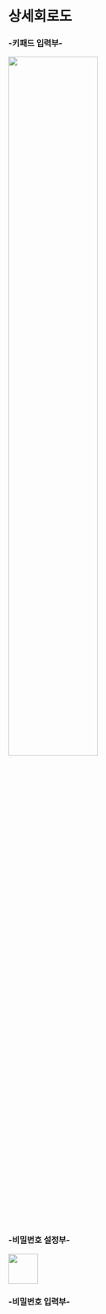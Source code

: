 # 상세회로도

### -키패드 입력부-
<img width = "60%" src="https://user-images.githubusercontent.com/122782748/212715382-5046a668-1e09-4c19-81d0-be302e07afd7.jpg"/>

### -비밀번호 설정부-
<img width = "60$" src="https://user-images.githubusercontent.com/122782748/212715794-f3483d25-2f23-49b8-b959-1c710d625f9e.jpg"/>

### -비밀번호 입력부-

